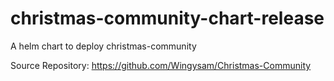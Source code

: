 # christmas-community-chart-release

A helm chart to deploy christmas-community

Source Repository: https://github.com/Wingysam/Christmas-Community